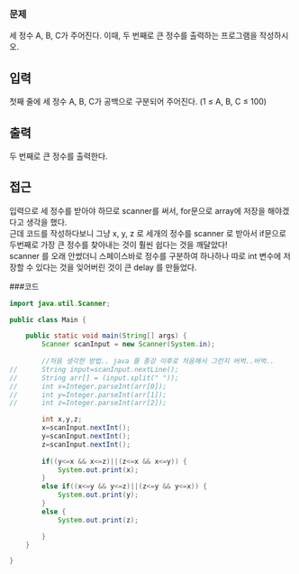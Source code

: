 ### 문제  
세 정수 A, B, C가 주어진다. 이때, 두 번째로 큰 정수를 출력하는 프로그램을 작성하시오.   

## 입력  
첫째 줄에 세 정수 A, B, C가 공백으로 구분되어 주어진다. (1 ≤ A, B, C ≤ 100)

## 출력  
두 번째로 큰 정수를 출력한다.

## 접근  
입력으로 세 정수를 받아야 하므로 scanner를 써서, for문으로 array에 저장을 해야겠다고 생각을 했다.  
근데 코드를 작성하다보니 그냥 x, y, z 로 세개의 정수를 scanner 로 받아서 if문으로 두번째로 가장 큰 정수를 찾아내는 것이 훨씬 쉽다는 것을 깨달았다!  
scanner 를 오래 안썼더니 스페이스바로 정수를 구분하여 하나하나 따로 int 변수에 저장할 수 있다는 것을 잊어버린 것이 큰 delay 를 만들었다.  

###코드  
```java 
import java.util.Scanner;

public class Main {

	public static void main(String[] args) {
		Scanner scanInput = new Scanner(System.in);
		
		//처음 생각한 방법.. java 를 종강 이후로 처음해서 그런지 버벅..버벅..
//		String input=scanInput.nextLine();
//		String arr[] = (input.split(" "));
//		int x=Integer.parseInt(arr[0]);
//		int y=Integer.parseInt(arr[1]);
//		int z=Integer.parseInt(arr[2]);

		int x,y,z;
		x=scanInput.nextInt();
		y=scanInput.nextInt();
		z=scanInput.nextInt();
		
		if((y<=x && x<=z)||(z<=x && x<=y)) {
			System.out.print(x);
		}
		else if((x<=y && y<=z)||(z<=y && y<=x)) {
			System.out.print(y);
		}
		else {
			System.out.print(z);

		}
	}

}
```  



